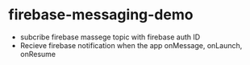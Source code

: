# firebase-messaging-demo
- subcribe firebase massege topic with firebase auth ID
- Recieve firebase notification when the app onMessage, onLaunch, onResume

